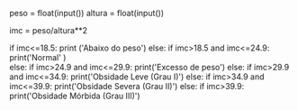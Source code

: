 peso = float(input())
altura = float(input())

imc = peso/altura**2

if imc<=18.5:
  print ('Abaixo do peso')
else:
  if imc>18.5 and imc<=24.9:
    print('Normal' )  
  else:
    if imc>24.9 and imc<=29.9:
      print('Excesso de peso')
    else:
      if imc>29.9 and imc<=34.9:
        print('Obsidade Leve (Grau I)')
      else:
        if imc>34.9 and imc<=39.9:
          print('Obsidade Severa (Grau II)')
        else:
          if imc>39.9:
            print('Obsidade Mórbida (Grau III)')
            
          

  
